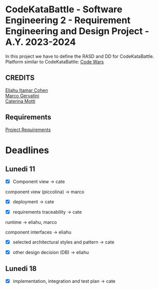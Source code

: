 # CodeKataBattle - Software Engineering 2 - Requirement Engineering and Design Project - A.Y. 2023-2024    
In this project we have to define the RASD and DD for CodeKataBattle.  
Platform similar to CodeKataBattle: [Code Wars](https://www.codewars.com/)  
## CREDITS  
[Eliahu Itamar Cohen](https://github.com/EliahuC)  
[Marco Gervatini](https://github.com/Shift007)  
[Caterina Motti](https://github.com/mttcrn)  

## Requirements
[Project Requirements](https://github.com/mttcrn/Cohen-Gervatini-Motti/blob/main/Assignment%20RDD%20AY%202023-2024.pdf)  

# Deadlines
## Lunedi 11

- [x] Component view -> cate 

component view (piccolina) -> marco

- [x] deployment -> cate

- [x] requirements traceability -> cate

runtime -> eliahu, marco

component interfaces -> eliahu

- [x] selected architectural styles and pattern -> cate

- [x] other design decision (DB) -> eliahu

## Lunedi 18
- [x] implementation, integration and test plan -> cate



